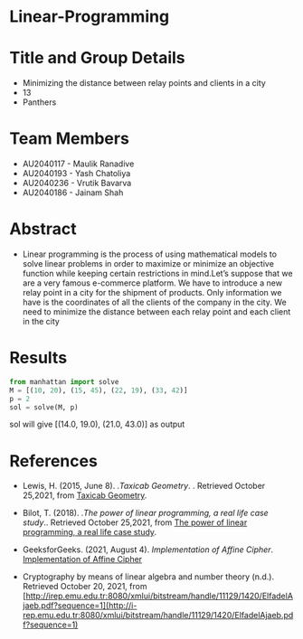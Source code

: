 # Linear-Programming
# Title and Group Details
- Minimizing the distance between relay points and clients in a city
- 13
- Panthers

# Team Members
- AU2040117 - Maulik Ranadive
- AU2040193 - Yash Chatoliya
- AU2040236 - Vrutik Bavarva	
- AU2040186 - Jainam Shah	

# Abstract
- Linear programming is the process of using mathematical models to solve linear problems in order to maximize or minimize an objective function while keeping certain restrictions in mind.Let’s suppose that we are a very famous e-commerce platform. We have to introduce a new relay point in a city for the shipment of products. Only information we have is the coordinates of all the clients of the company in the city. We need to minimize the distance between each relay point and each client in the city
# Results 
```python
from manhattan import solve
M = [(10, 20), (15, 45), (22, 19), (33, 42)]
p = 2
sol = solve(M, p)
```
sol will give [(14.0, 19.0), (21.0, 43.0)] as output

# References

- Lewis, H. (2015, June 8). _.Taxicab Geometry_. . Retrieved October 25,2021, from [Taxicab Geometry](https://www.mathscareers.org.uk/taxicab-geometry/). 

- Bilot, T. (2018). _.The power of linear programming, a real life case study_.. Retrieved October 25,2021, from [The power of linear programming, a real life case study](https://towardsdatascience.com/the-power-of-linear-programming-a-real-life-case-study-6198b2cdb611).

- GeeksforGeeks. (2021, August 4). _Implementation of Affine Cipher_. [Implementation of Affine Cipher](https://www.geeksforgeeks.org/implementation-affine-cipher/)

- Cryptography by means of linear algebra and number theory (n.d.). Retrieved October 20, 2021, from [http://irep.emu.edu.tr:8080/xmlui/bitstream/handle/11129/1420/ElfadelAjaeb.pdf?sequence=1](http://i-rep.emu.edu.tr:8080/xmlui/bitstream/handle/11129/1420/ElfadelAjaeb.pdf?sequence=1)


